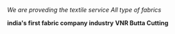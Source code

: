 *We are proveding the textile service*
_All type of fabrics_

**india's first fabric company industry**
__VNR Butta Cutting__


